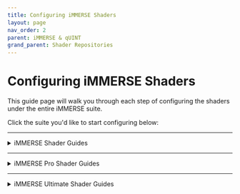 ```yaml
---
title: Configuring iMMERSE Shaders
layout: page
nav_order: 2
parent: iMMERSE & qUINT
grand_parent: Shader Repositories
---
```


# Configuring iMMERSE Shaders

This guide page will walk you through each step of configuring the shaders under the entire iMMERSE suite.

Click the suite you'd like to start configuring below:

---

<details markdown="block" class="details-tree">
<summary>iMMERSE Shader Guides</summary>

This dropdown will serve as a guide for setting up and configuring specific shaders within the standard iMMERSE shader suite!

<details markdown="block" class="details-tree">
<summary>iMMERSE Anti Aliasing</summary>

iMMERSE Anti-Aliasing is a robust iteration of SMAA offering up to twice the performance of the original shader depending on your settings!

---

### Understanding the Basic Parameters of  iMMERSE Anti Aliasing:

* Edge Detection Type - Different options given to the user in order to allow for customability in what type of edge detection is used. (Best being `Color edge detection (max)`)

* Enable Predicated Thresholding - Allows for iMMERSE Anti Alaiasing to utilize the depth buffer to better calculate edges that often get missed by the edge detection methods. (Best being enabled)

* SMAA_USE_EXTENDED_EDGE_DETECTION - This preprocessor for iMMERSE Anti Aliasing extends the color detection range of SMAA, allowing for increased detection of edges. (Usable Values: 0/1)

<details markdown="block" class="details-tree">
<summary>Configuring iMMERSE Anti Aliasing with Depth (Best Output)</summary>

# Configuring iMMERSE Anti Aliasing for Best Output with Depth

1. Select the option `View edges` for the parameter `Debug Output` -  This will allow you to see all of the edges that iMMERSE Anti Aliasing is able to detect, and will allow us to better see the changes that the shader is able to make!

    ![Debug Output Preview](./images/immerse/smaa_debug_edges_preview.png)

2. Select the option `Color edge detection (max)` for `Edge Detection Type` - This option is the best soltuion for getting the most amount of edges within iMMERSE Anti Aliasing.

    However, other options can be chosen if desired.

    ![Color Edge Detection(Max) Preview](./images/immerse/smaa_color_edge_detection_max_argument.png)

3. Check the option for `Enable Predicated Thresholding` - With this selected, you should notice a large decrease of edges that are being detected, this is normal, do not panic. 

   We will be configuring other parameters in order to get more of those edges back into view!

    ![Enable Predicated Thresholding Debug Output Preview](./images/immerse/smaa_debug_edges_depth_preview.png)

4. Reduce `Edge Detection Threshold` and `Depth Edge Detection Threshold` parameters to the lowest value that they can go.

    This will increase the amount of edges that you see, other parameters will be configured in order to detect more edges later on.

    ![Reducing Edge Detection Threshold and Depth Edge Detection Threshold Parameter Preview](./images/immerse/smaa_reduce_edt_and_dedt.png)

5. Reduce `Predication Threshold` as low as it can go - If you already have this set to default values, the parameter will likely not change much within your scene.

    Keep in mind that this parameter will not do anything if you do not have depth access within your game!

    ![Reducing Predication Threshold Parameter Preview](./images/immerse/smaa_reduce_pt.png)

6. Increase `Predication Strength` just enough to the point where you notice no extra changes within the scene. 

    This will increase the depth predication strength in order to grab more edges that are noticble in depth, but not by the edge detection method.

    Keep in mind that this parameter also will not do anything if you do not have depth access within your game!

    * Good `Predication Strength` value debug output:

    ![Good](./images/immerse/smaa_debug_edge_prediction_good_strength_preview.png)

    * Poor `Predication Strength` value debug output:

    ![Not Good](./images/immerse/smaa_debug_edge_prediction_bad_strength_preview.png)

7. Reduce `Predication Scale` as far as you can go without picking up noise from textures.

    * Good `Predication Scale` value debug output:

    ![Good](./images/immerse/smaa_debug_edge_pred_scale_good.png)

    * Poor `Predication Scale` value debug output:
  
    ![Not Good](./images/immerse/smaa_debug_edge_pred_scale_bad.png)

8. If performance is permitting in your game and system, max out:

    * `Max Search Steps`

    * `Max Search Steps Diagonal`

    * `Corner Rounding`

    If performance is an issue, you can reduce these down to whatever value pleases your framerate choice.

---

From this point forward you should notice a decrease in shimmer and bright aliasing within your game. 

Please know that this will not take away all of your aliasing issues, but it can be enough to give you that extra smoothing to edges!

  * SMAA Enabled:

  ![Enabled](./images/immerse/smaa_enabled_preview.png)

  * SMAA Disabled:

  ![Disabled](./images/immerse/smaa_disabled_preview.png)


You can now disable `Debug Output` and continue to the game as usual!

</details>

---

<details markdown="block" class="details-tree">
<summary>Configuring iMMERSE Anti Aliasing without Depth</summary>

# Configuring iMMERSE Anti Aliasing for Best Output Without Depth

1. Select the option `View edges` for the parameter `Debug Output` -  This will allow you to see all of the edges that iMMERSE Anti Aliasing is able to detect, and will allow us to better see the changes that the shader is able to make!

    ![Debug Output Preview](./images/immerse/smaa_debug_edges_preview.png)

2. Select the option `Color edge detection (max)` for `Edge Detection Type` - This option is the best soltuion for getting the most amount of edges within iMMERSE Anti Aliasing.

    However, other options can be chosen if desired.

    ![Color Edge Detection(Max) Preview](./images/immerse/smaa_color_edge_detection_max_argument.png)

3. Reduce `Edge Detection Threshold` as far as you can go without picking up too many edges within textures.

    Some are fine, but you do not want a whole lot:

    * Good `Predication Scale` value debug output:

    ![Good](./images/immerse/smaa_debug_edge_detect_thresh_good.png)

    * Poor `Predication Scale` value debug output:
  
    ![Not Good](./images/immerse/smaa_debug_edge_detect_thresh_bad.png)

4. Enable `SMAA_USE_EXTENDED_EDGE_DETECTION` if desired.

    In theory this should allow iMMERSE Anti Aliasisng to provide better results for edges - however, in practice, the change is not always visable off the bat.

    ![SMAA USE EXTENDED EDGE DETECTION Argument Preview](./images/immerse/smaa_use_edge_extended_preview.png)

5. If performance is permitting in your game and system, max out:

    * `Max Search Steps`

    * `Max Search Steps Diagonal`

    * `Corner Rounding`

    If performance is an issue, you can reduce these down to whatever value pleases your framerate choice.

---

From this point forward you should notice a decrease in shimmer and bright aliasing within your game. 

Please know that this method is not as good as the method with depth detection - however, it might be enough to satisfy your desire to elimite those shimmers!

  * SMAA Enabled:

  ![Enabled](./images/immerse/smaa_no_depth_enabled.png)

  * SMAA Disabled:

  ![Disabled](./images/immerse/smaa_no_depth_disabled.png)


You can now disable `Debug Output` and continue to the game as usual!

</details>

</details>

</details>

---

<details markdown="block" class="details-tree">
<summary>iMMERSE Pro Shader Guides</summary>

This portion will serve as a guide for setting up and configuring specific shaders within the iMMERSE Pro shader suite!

<details markdown="block" class="details-tree">
<summary>iMMERSE Pro Clarity</summary>

Clarity is a shader that allows you to enhance texture and imaged details by adjusting the image's local contrast.

This allows you to add a soft glow or sharp, gritty textures to your game without the standard issues of haloing or noise.

Below is our guide on how to utilize Clarity to your advantage, and what you should look out for in order to get the best image possible!

<details markdown="block" class="details-tree">
<summary>Adding Details | No Depth Separation</summary>

Since Clarity is a local contrasting sharpener, you can easily get more precieved quality or "Clartiy" out of your game's textures, this guide will go over how to do so without destroying your image all together without using depth separation!

---

### Step 1: Enable the Shader

Simply check the shader `iMMERSE Pro Clarity [MartysMods_CLARITY.fx]` in the `Home` tab of ReShade.

![Check Clarity Shader](./images/immerse/immerse_clarity_enable.png)

This will activate Clarity and give you the arguments at the bottom to change.

![Show User Clarity Options with Defaults](./images/immerse/show_user_clarity_arguments.png)

---

### Step 2: Configure `Texture Intensity` for Increased Perception and Clarity

To configure `Texture Intensity` for increased perception and clarity in the scene, move the slider to the right.

This does not take much.<br>
You will notice that textures end up popping out more, and the contrast of the overall scene will increase.

However, do not go extremely overboard with this effect, as it can damage the game author's original envision for the game!

Example of the base game:

![Clarity Texture Intensity Base Game Image](./images/immerse/clarity_base_game_image.png)

Example of a properly configured `Texture Intensity`:

![Clarity Texture Intensity Properly Configured](./images/immerse/clarity_properly_configured.png)

Example of a poorly configured `Texture Intensity`:

![Clarity Texture Intensity Poorly Configured](./images/immerse/clarity_poorly_configured.png)

Once you have configured this argument to your liking, you might notice that the scene is slightly darker than it should be - this is where `Local Contrast Intensity` will come into play!

---

### Step 3: Configure `Local Contrast Intensity` to Remove Some Contrast

In order to remove some contrast from the image, while still keeping the benifits that iMMERSE Pro Clarity has to offer, you can configure the `Local Contrast Intensity` argument!

This argument is touchy, so it only needs a little bit.

You are going to want to match the original game world's contrast with this, so that when you flick iMMERSE Pro Clarty on and off, you would see no difference in the white and black points!

Moving this slider to the right, will increase the local contrast intensity giving the image a brighter feeling, while moving it to the left and give you a darker feel.

Example of the base game:

![Clarity Local Contrast Base Game Image](./images/immerse/clarity_base_game_image.png)

Example of a properly configured `Local Contrast Intensity`:

![Clarity Local Contrast Properly Configured](./images/immerse/clarity_properly_configured.png)

Example of a poorly configured `Local Contrast Intensity`:

![Clarity Local Contrast Poorly Configured](./images/immerse/clarity_local_contrast_poorly_configured.png)

If you get results that are close to the original game, with the added benifits of increased texture resolve/quality - you have set up Clarity without any depth separation properly!

</details>

</details>

</details>

---

<details markdown="block" class="details-tree">
<summary>iMMERSE Ultimate Shader Guides</summary>

Coming Soon >:)

</details>